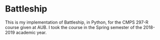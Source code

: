 # Battleship
This is my implementation of Battleship, in Python, for the CMPS 297-R course given at AUB.
I took the course in the Spring semester of the 2018-2019 academic year.

